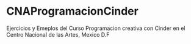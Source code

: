 CNAProgramacionCinder
=====================


Ejercicios y Emeplos del Curso Programacion creativa con Cinder en el Centro Nacional de las Artes, Mexico D.F
